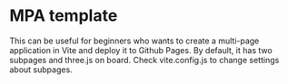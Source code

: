 # MPA template
This can be useful for beginners who wants to create a multi-page application in Vite and deploy it to Github Pages. By default, it has two subpages and three.js on board. Check vite.config.js to change settings about subpages.
